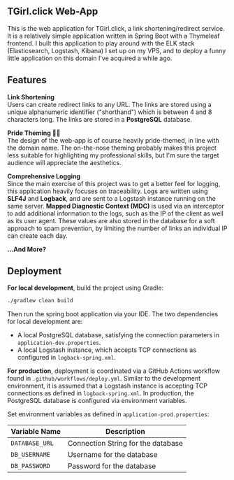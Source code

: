 ## TGirl.click Web-App

This is the web application for TGirl.click, a link shortening/redirect service. 
It is a relatively simple application written in Spring Boot with a Thymeleaf frontend. 
I built this application to play around with the ELK stack (Elasticsearch, Logstash, Kibana) I set up on my VPS, 
and to deploy a funny little application on this domain I've acquired a while ago.

## Features
**Link Shortening**  
Users can create redirect links to any URL. The links are stored using a unique alphanumeric identifier ("shorthand") 
which is between 4 and 8 characters long. The links are stored in a **PostgreSQL** database.

**Pride Theming 🏳️‍⚧️**  
The design of the web-app is of course heavily pride-themed, in line with the domain name. The on-the-nose theming 
probably makes this project less suitable for highlighting my professional skills, but I'm sure the target audience 
will appreciate the aesthetics.

**Comprehensive Logging**  
Since the main exercise of this project was to get a better feel for logging, this application heavily focuses on 
traceability. Logs are written using **SLF4J** and **Logback**, and are sent to a Logstash instance running on the 
same server. **Mapped Diagnostic Context (MDC)** is used via an interceptor to add additional information to the logs, 
such as the IP of the client as well as its user agent. These values are also stored in the database for a soft approach 
to spam prevention, by limiting the number of links an individual IP can create each day.

**...And More?** 

## Deployment
**For local development**, build the project using Gradle:

```bash
./gradlew clean build
```

Then run the spring boot application via your IDE. The two dependencies for local development are:
- A local PostgreSQL database, satisfying the connection parameters in `application-dev.properties`.
- A local Logstash instance, which accepts TCP connections as configured in `logback-spring.xml`.

**For production**, deployment is coordinated via a GitHub Actions workflow found in `.github/workflows/deploy.yml`. 
Similar to the development environment, it is assumed that a Logstash instance is accepting TCP connections as defined 
in `logback-spring.xml`. In production, the PostgreSQL database is configured via environment variables.  

Set environment variables as defined in `application-prod.properties`:

| Variable Name  | Description                        |
|----------------|------------------------------------|
| `DATABASE_URL` | Connection String for the database |
| `DB_USERNAME`  | Username for the database          |
| `DB_PASSWORD`  | Password for the database          |
